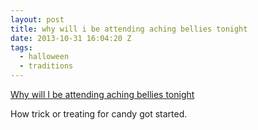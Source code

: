 ```yaml
---
layout: post
title: why will i be attending aching bellies tonight
date: 2013-10-31 16:04:20 Z
tags:
  - halloween
  - traditions
---
```

[Why will I be attending aching bellies tonight](http://www.theatlantic.com/health/archive/2010/10/how-candy-and-halloween-became-best-friends/64895/)

How trick or treating for candy got started.

